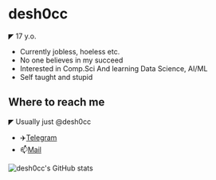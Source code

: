 # desh0cc

◤ 17 y.o. 
- Currently jobless, hoeless etc.
- No one believes in my succeed
- Interested in Comp.Sci And learning Data Science, AI/ML
- Self taught and stupid

## Where to reach me 

◤ Usually just @desh0cc
- ✈️[Telegram](https://t.me/desh0cc)
- 📫[Mail](desh0ccfuture@gmail.com)

![desh0cc's GitHub stats](https://github-readme-stats.vercel.app/api?username=desh0cc&show_icons=true&theme=transparent)
